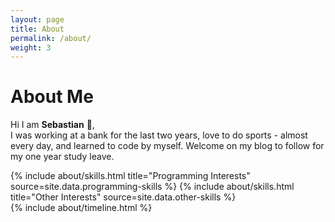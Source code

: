 ```yaml
---
layout: page
title: About
permalink: /about/
weight: 3
---
```


# **About Me**

Hi I am **Sebastian** :wave:,<br>
I was working at a bank for the last two years, love to do sports - almost every day, and learned to code by myself. Welcome on my blog to follow for my one year study leave.

<div class="row">
{% include about/skills.html title="Programming Interests" source=site.data.programming-skills %}
{% include about/skills.html title="Other Interests" source=site.data.other-skills %}
</div>

<div class="row">
{% include about/timeline.html %}
</div>
